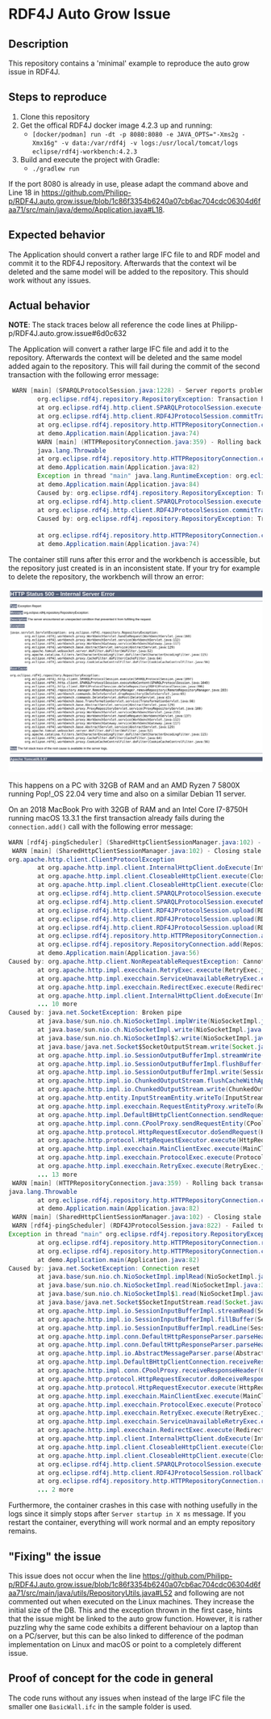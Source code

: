 # RDF4J Auto Grow Issue

## Description
This repository contains a 'minimal' example to reproduce the auto grow issue in RDF4J.
## Steps to reproduce
1. Clone this repository
2. Get the offical RDF4J docker image 4.2.3 up and running:
   - `[docker/podman] run -dt -p 8080:8080 -e JAVA_OPTS="-Xms2g -Xmx16g" -v data:/var/rdf4j -v logs:/usr/local/tomcat/logs eclipse/rdf4j-workbench:4.2.3`
3. Build and execute the project with Gradle:
   - `./gradlew run`

If the port 8080 is already in use, please adapt the command above and Line 18 in https://github.com/Philipp-p/RDF4J.auto.grow.issue/blob/1c86f3354b6240a07cb6ac704cdc06304d6faa71/src/main/java/demo/Application.java#L18.

## Expected behavior
The Application should convert a rather large IFC file to and RDF model and commit it to the RDF4J repository. Afterwards that the context wil be deleted and the same model will be added to the repository. This should work without any issues.

## Actual behavior

**NOTE**: The stack traces below all reference the code lines at Philipp-p/RDF4J.auto.grow.issue#6d0c632

The Application will convert a rather large IFC file and add it to the repository. Afterwards the context will be deleted and the same model added again to the repository. This will fail during the commit of the second transaction with the following error message:
```java
 WARN [main] (SPARQLProtocolSession.java:1228) - Server reports problem: null (enable debug logging for full details)
        org.eclipse.rdf4j.repository.RepositoryException: Transaction handling error: org.eclipse.rdf4j.repository.RepositoryException: org.eclipse.rdf4j.sail.SailException: java.io.IOException: MDB_MAP_FULL: Environment mapsize limit reached
        at org.eclipse.rdf4j.http.client.SPARQLProtocolSession.execute(SPARQLProtocolSession.java:1095)
        at org.eclipse.rdf4j.http.client.RDF4JProtocolSession.commitTransaction(RDF4JProtocolSession.java:732)
        at org.eclipse.rdf4j.repository.http.HTTPRepositoryConnection.commit(HTTPRepositoryConnection.java:327)
        at demo.Application.main(Application.java:74)
        WARN [main] (HTTPRepositoryConnection.java:359) - Rolling back transaction due to connection close
        java.lang.Throwable
        at org.eclipse.rdf4j.repository.http.HTTPRepositoryConnection.close(HTTPRepositoryConnection.java:359)
        at demo.Application.main(Application.java:82)
        Exception in thread "main" java.lang.RuntimeException: org.eclipse.rdf4j.repository.RepositoryException: Transaction handling error: org.eclipse.rdf4j.repository.RepositoryException: org.eclipse.rdf4j.sail.SailException: java.io.IOException: MDB_MAP_FULL: Environment mapsize limit reached
        at demo.Application.main(Application.java:84)
        Caused by: org.eclipse.rdf4j.repository.RepositoryException: Transaction handling error: org.eclipse.rdf4j.repository.RepositoryException: org.eclipse.rdf4j.sail.SailException: java.io.IOException: MDB_MAP_FULL: Environment mapsize limit reached
        at org.eclipse.rdf4j.http.client.SPARQLProtocolSession.execute(SPARQLProtocolSession.java:1095)
        at org.eclipse.rdf4j.http.client.RDF4JProtocolSession.commitTransaction(RDF4JProtocolSession.java:732)
        Caused by: org.eclipse.rdf4j.repository.RepositoryException: Transaction handling error: org.eclipse.rdf4j.repository.RepositoryException: org.eclipse.rdf4j.sail.SailException: java.io.IOException: MDB_MAP_FULL: Environment mapsize limit reached

        at org.eclipse.rdf4j.repository.http.HTTPRepositoryConnection.commit(HTTPRepositoryConnection.java:327)
        at demo.Application.main(Application.java:74)
```

The container still runs after this error and the workbench is accessible, but the repository just created is in an inconsistent state. If your try for example to delete the repository, the workbench will throw an error:

![repo error](./pic/repo_after.png)

This happens on a PC with 32GB of RAM and an AMD Ryzen 7 5800X running Pop!_OS 22.04 very time and also on a similar Debian 11 server.

On an 2018 MacBook Pro with 32GB of RAM and an Intel Core I7-8750H running macOS 13.3.1 the first transaction already fails during the ```connection.add()``` call with the following error message:
```java
WARN [rdf4j-pingScheduler] (SharedHttpClientSessionManager.java:102) - Closing stale connection
 WARN [main] (SharedHttpClientSessionManager.java:102) - Closing stale connection
org.apache.http.client.ClientProtocolException
        at org.apache.http.impl.client.InternalHttpClient.doExecute(InternalHttpClient.java:187)
        at org.apache.http.impl.client.CloseableHttpClient.execute(CloseableHttpClient.java:83)
        at org.apache.http.impl.client.CloseableHttpClient.execute(CloseableHttpClient.java:56)
        at org.eclipse.rdf4j.http.client.SPARQLProtocolSession.execute(SPARQLProtocolSession.java:1065)
        at org.eclipse.rdf4j.http.client.SPARQLProtocolSession.executeNoContent(SPARQLProtocolSession.java:1049)
        at org.eclipse.rdf4j.http.client.RDF4JProtocolSession.upload(RDF4JProtocolSession.java:1101)
        at org.eclipse.rdf4j.http.client.RDF4JProtocolSession.upload(RDF4JProtocolSession.java:926)
        at org.eclipse.rdf4j.http.client.RDF4JProtocolSession.upload(RDF4JProtocolSession.java:917)
        at org.eclipse.rdf4j.repository.http.HTTPRepositoryConnection.add(HTTPRepositoryConnection.java:447)
        at org.eclipse.rdf4j.repository.RepositoryConnection.add(RepositoryConnection.java:696)
        at demo.Application.main(Application.java:56)
Caused by: org.apache.http.client.NonRepeatableRequestException: Cannot retry request with a non-repeatable request entity
        at org.apache.http.impl.execchain.RetryExec.execute(RetryExec.java:108)
        at org.apache.http.impl.execchain.ServiceUnavailableRetryExec.execute(ServiceUnavailableRetryExec.java:85)
        at org.apache.http.impl.execchain.RedirectExec.execute(RedirectExec.java:110)
        at org.apache.http.impl.client.InternalHttpClient.doExecute(InternalHttpClient.java:185)
        ... 10 more
Caused by: java.net.SocketException: Broken pipe
        at java.base/sun.nio.ch.NioSocketImpl.implWrite(NioSocketImpl.java:417)
        at java.base/sun.nio.ch.NioSocketImpl.write(NioSocketImpl.java:437)
        at java.base/sun.nio.ch.NioSocketImpl$2.write(NioSocketImpl.java:823)
        at java.base/java.net.Socket$SocketOutputStream.write(Socket.java:1035)
        at org.apache.http.impl.io.SessionOutputBufferImpl.streamWrite(SessionOutputBufferImpl.java:124)
        at org.apache.http.impl.io.SessionOutputBufferImpl.flushBuffer(SessionOutputBufferImpl.java:136)
        at org.apache.http.impl.io.SessionOutputBufferImpl.write(SessionOutputBufferImpl.java:167)
        at org.apache.http.impl.io.ChunkedOutputStream.flushCacheWithAppend(ChunkedOutputStream.java:122)
        at org.apache.http.impl.io.ChunkedOutputStream.write(ChunkedOutputStream.java:179)
        at org.apache.http.entity.InputStreamEntity.writeTo(InputStreamEntity.java:134)
        at org.apache.http.impl.execchain.RequestEntityProxy.writeTo(RequestEntityProxy.java:121)
        at org.apache.http.impl.DefaultBHttpClientConnection.sendRequestEntity(DefaultBHttpClientConnection.java:156)
        at org.apache.http.impl.conn.CPoolProxy.sendRequestEntity(CPoolProxy.java:152)
        at org.apache.http.protocol.HttpRequestExecutor.doSendRequest(HttpRequestExecutor.java:238)
        at org.apache.http.protocol.HttpRequestExecutor.execute(HttpRequestExecutor.java:123)
        at org.apache.http.impl.execchain.MainClientExec.execute(MainClientExec.java:272)
        at org.apache.http.impl.execchain.ProtocolExec.execute(ProtocolExec.java:186)
        at org.apache.http.impl.execchain.RetryExec.execute(RetryExec.java:89)
        ... 13 more
 WARN [main] (HTTPRepositoryConnection.java:359) - Rolling back transaction due to connection close
java.lang.Throwable
        at org.eclipse.rdf4j.repository.http.HTTPRepositoryConnection.close(HTTPRepositoryConnection.java:359)
        at demo.Application.main(Application.java:82)
 WARN [main] (SharedHttpClientSessionManager.java:102) - Closing stale connection
 WARN [rdf4j-pingScheduler] (RDF4JProtocolSession.java:822) - Failed to ping transaction
Exception in thread "main" org.eclipse.rdf4j.repository.RepositoryException: java.net.SocketException: Connection reset
        at org.eclipse.rdf4j.repository.http.HTTPRepositoryConnection.rollback(HTTPRepositoryConnection.java:351)
        at org.eclipse.rdf4j.repository.http.HTTPRepositoryConnection.close(HTTPRepositoryConnection.java:360)
        at demo.Application.main(Application.java:82)
Caused by: java.net.SocketException: Connection reset
        at java.base/sun.nio.ch.NioSocketImpl.implRead(NioSocketImpl.java:320)
        at java.base/sun.nio.ch.NioSocketImpl.read(NioSocketImpl.java:347)
        at java.base/sun.nio.ch.NioSocketImpl$1.read(NioSocketImpl.java:800)
        at java.base/java.net.Socket$SocketInputStream.read(Socket.java:966)
        at org.apache.http.impl.io.SessionInputBufferImpl.streamRead(SessionInputBufferImpl.java:137)
        at org.apache.http.impl.io.SessionInputBufferImpl.fillBuffer(SessionInputBufferImpl.java:153)
        at org.apache.http.impl.io.SessionInputBufferImpl.readLine(SessionInputBufferImpl.java:280)
        at org.apache.http.impl.conn.DefaultHttpResponseParser.parseHead(DefaultHttpResponseParser.java:138)
        at org.apache.http.impl.conn.DefaultHttpResponseParser.parseHead(DefaultHttpResponseParser.java:56)
        at org.apache.http.impl.io.AbstractMessageParser.parse(AbstractMessageParser.java:259)
        at org.apache.http.impl.DefaultBHttpClientConnection.receiveResponseHeader(DefaultBHttpClientConnection.java:163)
        at org.apache.http.impl.conn.CPoolProxy.receiveResponseHeader(CPoolProxy.java:157)
        at org.apache.http.protocol.HttpRequestExecutor.doReceiveResponse(HttpRequestExecutor.java:273)
        at org.apache.http.protocol.HttpRequestExecutor.execute(HttpRequestExecutor.java:125)
        at org.apache.http.impl.execchain.MainClientExec.execute(MainClientExec.java:272)
        at org.apache.http.impl.execchain.ProtocolExec.execute(ProtocolExec.java:186)
        at org.apache.http.impl.execchain.RetryExec.execute(RetryExec.java:89)
        at org.apache.http.impl.execchain.ServiceUnavailableRetryExec.execute(ServiceUnavailableRetryExec.java:85)
        at org.apache.http.impl.execchain.RedirectExec.execute(RedirectExec.java:110)
        at org.apache.http.impl.client.InternalHttpClient.doExecute(InternalHttpClient.java:185)
        at org.apache.http.impl.client.CloseableHttpClient.execute(CloseableHttpClient.java:83)
        at org.apache.http.impl.client.CloseableHttpClient.execute(CloseableHttpClient.java:56)
        at org.eclipse.rdf4j.http.client.SPARQLProtocolSession.execute(SPARQLProtocolSession.java:1065)
        at org.eclipse.rdf4j.http.client.RDF4JProtocolSession.rollbackTransaction(RDF4JProtocolSession.java:768)
        at org.eclipse.rdf4j.repository.http.HTTPRepositoryConnection.rollback(HTTPRepositoryConnection.java:346)
        ... 2 more
```
Furthermore, the container crashes in this case with nothing usefully in the logs since it simply stops after ```Server startup in X ms``` message. If you restart the container, everything will work normal and an empty repository remains.

## "Fixing" the issue
This issue does not occur when the line https://github.com/Philipp-p/RDF4J.auto.grow.issue/blob/1c86f3354b6240a07cb6ac704cdc06304d6faa71/src/main/java/utils/RepositoryUtils.java#L52 and following are not commented out when executed on the Linux machines. They increase the initial size of the DB. This and the exception thrown in the first case, hints that the issue might be linked to the auto grow function. 
However, it is rather puzzling why the same code exhibits a different behaviour on a laptop than on a PC/server, but this can be also linked to difference of the podman implementation on Linux and macOS or point to a completely different issue. 

## Proof of concept for the code in general
The code runs without any issues when instead of the large IFC file the smaller one ```BasicWall.ifc``` in the sample folder is used.
